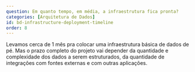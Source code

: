 ```yaml
---
question: Em quanto tempo, em média, a infraestrutura fica pronta?
categories: [Arquitetura de Dados]
id: bd-infrastructure-deployment-timeline
order: 8
---
```


Levamos cerca de 1 mês pra colocar uma infraestrutura básica de dados de pé. Mas o prazo completo do projeto vai depender da quantidade e complexidade dos dados a serem estruturados, da quantidade de integrações com fontes externas e com outras aplicações.
